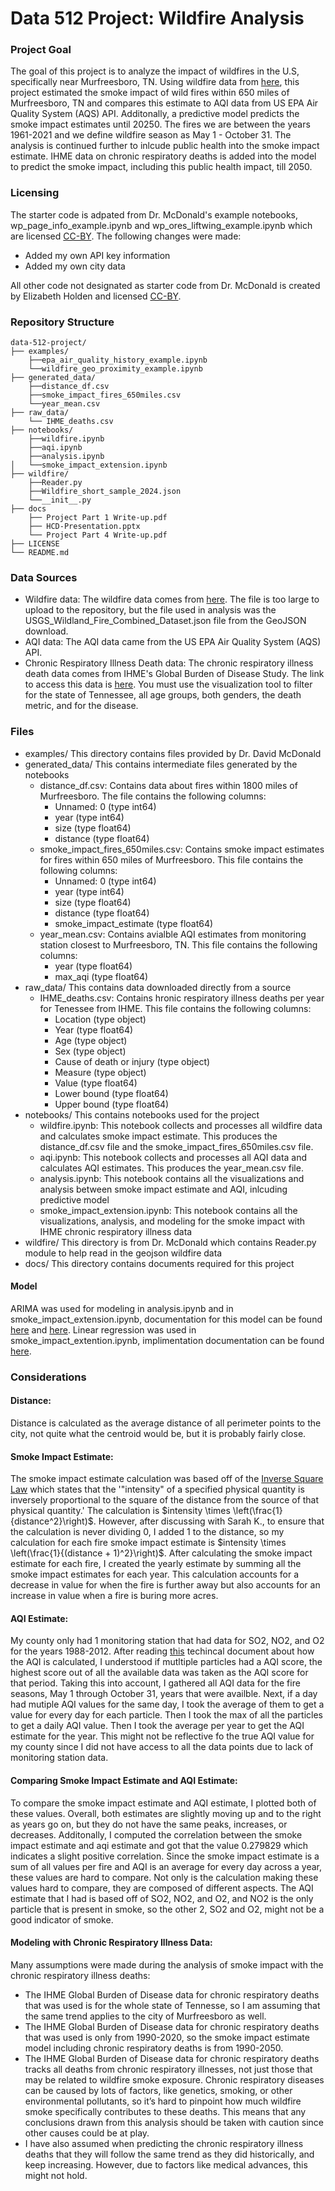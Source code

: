 # Data 512 Project: Wildfire Analysis

### Project Goal

The goal of this project is to analyze the impact of wildfires in the U.S, specifically near Murfreesboro, TN. Using wildfire data from [here](https://www.sciencebase.gov/catalog/item/61aa537dd34eb622f699df81), this project estimated the smoke impact of wild fires within 650 miles of Murfreesboro, TN and compares this estimate to AQI data from US EPA Air Quality System (AQS) API. Additonally, a predictive model predicts the smoke impact estimates until 20250. The fires we are between the years 1961-2021 and we define wildfire season as May 1 - October 31. The analysis is continued further to inlcude public health into the smoke impact estimate. IHME data on chronic respiratory deaths is added into the model to predict the smoke impact, including this public health impact, till 2050.

### Licensing
The starter code is adpated from Dr. McDonald's example notebooks, wp_page_info_example.ipynb and wp_ores_liftwing_example.ipynb which are licensed [CC-BY](https://creativecommons.org/licenses/by/4.0/). The following changes were made:
- Added my own API key information
- Added my own city data

All other code not designated as starter code from Dr. McDonald is created by Elizabeth Holden and licensed [CC-BY](https://creativecommons.org/licenses/by/4.0/).

### Repository Structure

```plaintext
data-512-project/
├── examples/
    ├──epa_air_quality_history_example.ipynb
    └──wildfire_geo_proximity_example.ipynb
├── generated_data/
    ├──distance_df.csv
    ├──smoke_impact_fires_650miles.csv
    └──year_mean.csv
├── raw_data/
    └── IHME_deaths.csv
├── notebooks/
    ├──wildfire.ipynb
    ├──aqi.ipynb
    ├──analysis.ipynb
│   └──smoke_impact_extension.ipynb
├── wildfire/
    ├──Reader.py
    ├──Wildfire_short_sample_2024.json
    └──__init__.py
├── docs
    ├── Project Part 1 Write-up.pdf
    ├── HCD-Presentation.pptx
    └── Project Part 4 Write-up.pdf
├── LICENSE
└── README.md
```
### Data Sources
- Wildfire data: The wildfire data comes from [here](https://www.sciencebase.gov/catalog/item/61aa537dd34eb622f699df81). The file is too large to upload to the repository, but the file used in analysis was the USGS_Wildland_Fire_Combined_Dataset.json file from the GeoJSON download.
- AQI data: The AQI data came from the US EPA Air Quality System (AQS) API.
- Chronic Respiratory Illness Death data: The chronic respiratory illness death data comes from IHME's Global Burden of Disease Study. The link to access this data is [here](https://vizhub.healthdata.org/gbd-compare/). You must use the visualization tool to filter for the state of Tennessee, all age groups, both genders, the death metric, and for the disease.

### Files
- examples/ This directory contains files provided by Dr. David McDonald
- generated_data/ This contains intermediate files generated by the notebooks
    - distance_df.csv: Contains data about fires within 1800 miles of Murfreesboro. The file contains the following columns:
        - Unnamed: 0 (type int64)
        - year (type int64)
        - size (type float64)
        - distance (type float64)
    - smoke_impact_fires_650miles.csv: Contains smoke impact estimates for fires within 650 miles of Murfreesboro. This file contains the following columns:
        - Unnamed: 0 (type int64)
        - year (type int64)
        - size (type float64)
        - distance (type float64)
        - smoke_impact_estimate (type float64)
    - year_mean.csv: Contains avialble AQI estimates from monitoring station closest to Murfreesboro, TN. This file contains the following columns:
        - year (type float64)
        - max_aqi (type float64)
- raw_data/ This contains data downloaded directly from a source
    - IHME_deaths.csv: Contains hronic respiratory illness deaths per year for Tenessee from IHME. This file contains the following columns:
        - Location (type object)
        - Year (type float64)
        - Age (type object)
        - Sex (type object)
        - Cause of death or injury (type object)
        - Measure (type object)
        - Value (type float64)
        - Lower bound (type float64)
        - Upper bound (type float64)
- notebooks/ This contains notebooks used for the project
    - wildfire.ipynb: This notebook collects and processes all wildfire data and calculates smoke impact estimate. This produces the distance_df.csv file and the smoke_impact_fires_650miles.csv file.
    - aqi.ipynb: This notebook collects and processes all AQI data and calculates AQI estimates. This produces the year_mean.csv file.
    - analysis.ipynb: This notebook contains all the visualizations and analysis between smoke impact estimate and AQI, inlcuding predictive model
    - smoke_impact_extension.ipynb: This notebook contains all the visualizations, analysis, and modeling for the smoke impact with IHME chronic respiratory illness data
- wildfire/ This directory is from Dr. McDonald which contains Reader.py module to help read in the geojson wildfire data
- docs/ This directory contains documents required for this project

#### Model
ARIMA was used for modeling in analysis.ipynb and in smoke_impact_extension.ipynb, documentation for this model can be found [here](https://en.wikipedia.org/wiki/Autoregressive_integrated_moving_average) and [here](https://www.statsmodels.org/stable/generated/statsmodels.tsa.arima.model.ARIMA.html). Linear regression was used in smoke_impact_extention.ipynb, implimentation documentation can be found [here](https://scikit-learn.org/1.5/modules/generated/sklearn.linear_model.LinearRegression.html).


### Considerations
#### Distance:
Distance is calculated as the average distance of all perimeter points to the city, not quite what the centroid would be, but it is probably fairly close.
#### Smoke Impact Estimate:
The smoke impact estimate calculation was based off of the [Inverse Square Law](https://en.wikipedia.org/wiki/Inverse-square_law) which states that the '"intensity" of a specified physical quantity is inversely proportional to the square of the distance from the source of that physical quantity.' The calculation is $intensity \times \left(\frac{1}{distance^2}\right)$. However, after discussing with Sarah K., to ensure that the calculation is never dividing 0, I added 1 to the distance, so my calculation for each fire smoke impact estimate is $intensity \times \left(\frac{1}{(distance + 1)^2}\right)$. After calculating the smoke impact estimate for each fire, I created the yearly estimate by summing all the smoke impact estimates for each year. This calculation accounts for a decrease in value for when the fire is further away but also accounts for an increase in value when a fire is buring more acres.
#### AQI Estimate:
My county only had 1 monitoring station that had data for SO2, NO2, and O2 for the years 1988-2012. After reading [this](https://document.airnow.gov/technical-assistance-document-for-the-reporting-of-daily-air-quailty.pdf) techincal document about how the AQI is calculated, I understood if mutltiple particles had a AQI score, the highest score out of all the available data was taken as the AQI score for that period. Taking this into account, I gathered all AQI data for the fire seasons, May 1 through October 31, years that were availble. Next, if a day had mutiple AQI values for the same day, I took the average of them to get a value for every day for each particle. Then I took the max of all the particles to get a daily AQI value. Then I took the average per year to get the AQI estimate for the year. This might not be reflective fo the true AQI value for my county since I did not have access to all the data points due to lack of monitoring station data.
#### Comparing Smoke Impact Estimate and AQI Estimate:
To compare the smoke impact estimate and AQI estimate, I plotted both of these values. Overall, both estimates are slightly moving up and to the right as years go on, but they do not have the same peaks, increases, or decreases. Additonally, I computed the correlation between the smoke impact estimate and aqi estimate and got that the value 0.279829 which indicates a slight positive correlation. Since the smoke impact estimate is a sum of all values per fire and AQI is an average for every day across a year, these values are hard to compare. Not only is the calculation making these values hard to compare, they are composed of different aspects. The AQI estimate that I had is based off of SO2, NO2, and O2, and NO2 is the only particle that is present in smoke, so the other 2, SO2 and O2, might not be a good indicator of smoke.
#### Modeling with Chronic Respiratory Illness Data:
Many assumptions were made during the analysis of smoke impact with the chronic respiratory illness deaths:
- The IHME Global Burden of Disease data for chronic respiratory deaths that was used is for the whole state of Tennesse, so I am assuming that the same trend applies to the city of Murfreesboro as well.
- The IHME Global Burden of Disease data for chronic respiratory deaths that was used is only from 1990-2020, so the smoke impact estimate model including chronic respiratory deaths is from 1990-2050.
- The IHME Global Burden of Disease data for chronic respiratory deaths tracks all deaths from chronic respiratory illnesses, not just those that may be related to wildfire smoke exposure. Chronic respiratory diseases can be caused by lots of factors, like genetics, smoking, or other environmental pollutants, so it’s hard to pinpoint how much wildfire smoke specifically contributes to these deaths. This means that any conclusions drawn from this analysis should be taken with caution since other causes could be at play.
- I have also assumed when predicting the chronic respiratory illness deaths that they will follow the same trend as they did historically, and keep increasing. However, due to factors like medical advances, this might not hold.
